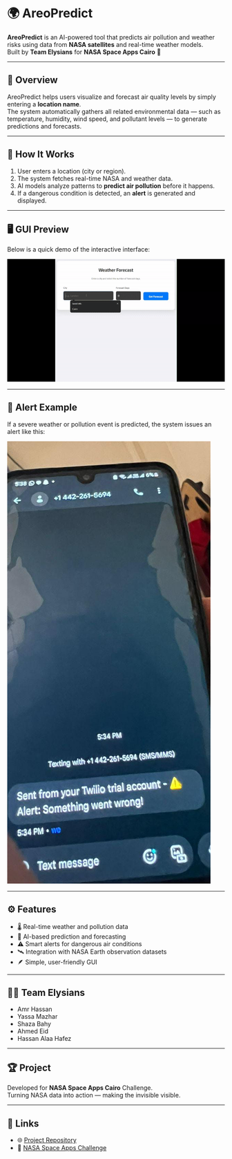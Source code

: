 # 🌍 AreoPredict

**AreoPredict** is an AI-powered tool that predicts air pollution and weather risks using data from **NASA satellites** and real-time weather models.  
Built by **Team Elysians** for **NASA Space Apps Cairo** 🚀

---

## 🎯 Overview
AreoPredict helps users visualize and forecast air quality levels by simply entering a **location name**.  
The system automatically gathers all related environmental data — such as temperature, humidity, wind speed, and pollutant levels — to generate predictions and forecasts.

---

## 🧠 How It Works
1. User enters a location (city or region).  
2. The system fetches real-time NASA and weather data.  
3. AI models analyze patterns to **predict air pollution** before it happens.  
4. If a dangerous condition is detected, an **alert** is generated and displayed.

---

## 🖥️ GUI Preview
Below is a quick demo of the interactive interface:

![GUI Demo](https://github.com/yassa404/AreoPredict/blob/main/ezgif-1693eff1ffae5c.gif)

---

## 🚨 Alert Example
If a severe weather or pollution event is predicted, the system issues an alert like this:

![Alert Example](https://github.com/yassa404/AreoPredict/blob/main/Alert.jpg)

---

## ⚙️ Features
- 🌡️ Real-time weather and pollution data  
- 🤖 AI-based prediction and forecasting  
- ⚠️ Smart alerts for dangerous air conditions  
- 🛰️ Integration with NASA Earth observation datasets  
- 🪶 Simple, user-friendly GUI  

---

## 👩‍💻 Team Elysians
- Amr Hassan  
- Yassa Mazhar  
- Shaza Bahy  
- Ahmed Eid  
- Hassan Alaa Hafez  

---

## 🏆 Project
Developed for **NASA Space Apps Cairo** Challenge.  
Turning NASA data into action — making the invisible visible.

---

## 🔗 Links
- 🌐 [Project Repository](https://github.com/yassa404/AreoPredict)
- 🚀 [NASA Space Apps Challenge](https://www.spaceappschallenge.org/)

